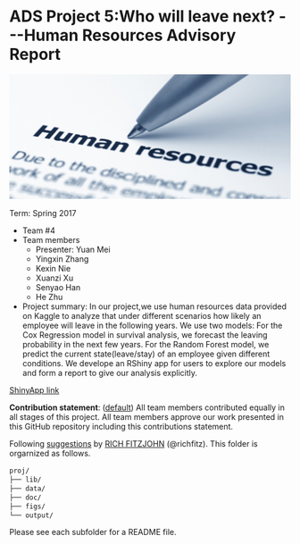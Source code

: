 # ADS Project 5:Who will leave next? ---Human Resources Advisory Report
![screenshot](figs/preface.jpg)

Term: Spring 2017

+ Team #4
+ Team members
	+ Presenter: Yuan Mei
	+ Yingxin Zhang
	+ Kexin Nie
	+ Xuanzi Xu
	+ Senyao Han
	+ He Zhu
+ Project summary: In our project,we use human resources data provided on Kaggle to analyze that under different scenarios how likely an employee will leave in the following years. We use two models: For the Cox Regression model in survival analysis, we forecast the leaving probability in the next few years. For the Random Forest model, we predict the current state(leave/stay) of an employee given different conditions. We develope an RShiny app for users to explore our models and form a report to give our analysis explicitly.

[ShinyApp link](https://ads-yz3032.shinyapps.io/nyc_restaurant_violation/)
	
**Contribution statement**: ([default](doc/a_note_on_contributions.md)) All team members contributed equally in all stages of this project. All team members approve our work presented in this GitHub repository including this contributions statement. 
	

Following [suggestions](http://nicercode.github.io/blog/2013-04-05-projects/) by [RICH FITZJOHN](http://nicercode.github.io/about/#Team) (@richfitz). This folder is orgarnized as follows.

```
proj/
├── lib/
├── data/
├── doc/
├── figs/
└── output/
```

Please see each subfolder for a README file.
